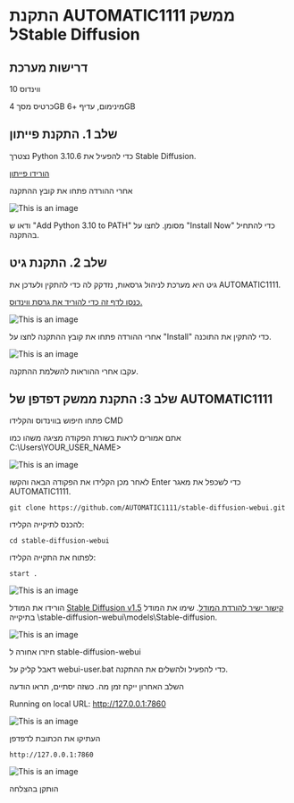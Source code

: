 # התקנת AUTOMATIC1111 ממשק לStable Diffusion

## דרישות מערכת

ווינדוס 10

כרטיס מסך 4GB מינימום, עדיף +6GB


## שלב 1. התקנת פייתון 

נצטרך Python 3.10.6 כדי להפעיל את Stable Diffusion.

[הורידו פייתון](https://www.python.org/ftp/python/3.10.6/python-3.10.6-amd64.exe)

אחרי ההורדה פתחו את קובץ ההתקנה

![This is an image](1.jpg)



ודאו ש "Add Python 3.10 to PATH" מסומן. לחצו על "Install Now" כדי להתחיל בהתקנה.



## שלב 2. התקנת גיט

גיט היא מערכת לניהול גרסאות, נזדקק לה כדי להתקין ולעדכן את AUTOMATIC1111.


[כנסו לדף זה כדי להוריד את גרסת ווינדוס.](https://git-scm.com/download/win)

![This is an image](3.png)


אחרי ההורדה פתחו את קובץ ההתקנה לחצו על "Install" כדי להתקין את התוכנה.

![This is an image](2.jpg)


עקבו אחרי ההוראות להשלמת ההתקנה. 


 ## שלב 3: התקנת ממשק דפדפן של AUTOMATIC1111

פתחו חיפוש בווינדוס והקלידו CMD

אתם אמורים לראות בשורת הפקודה מציגה משהו כמו
C:\Users\YOUR_USER_NAME>

![This is an image](3.jpg)


לאחר מכן הקלידו את הפקודה הבאה והקשו Enter כדי לשכפל את מאגר AUTOMATIC1111.

```
git clone https://github.com/AUTOMATIC1111/stable-diffusion-webui.git
```
להכנס לתיקייה הקלידו:

```
cd stable-diffusion-webui
```
לפתוח את התקייה הקלידו:

```
start .
```

![This is an image](3_2.jpg)

הורידו את המודל [Stable Diffusion v1.5](https://huggingface.co/runwayml/stable-diffusion-v1-5) [קישור ישיר להורדת המודל](https://huggingface.co/runwayml/stable-diffusion-v1-5/resolve/main/v1-5-pruned-emaonly.ckpt). שימו את המודל בתיקייה \stable-diffusion-webui\models\Stable-diffusion.

![This is an image](4.jpg)


חיזרו אחורה ל stable-diffusion-webui



דאבל קליק על webui-user.bat כדי להפעיל ולהשלים את ההתקנה.

השלב האחרון ייקח זמן מה. כשזה יסתיים, תראו הודעה

Running on local URL: http://127.0.0.1:7860


![This is an image](5.jpg)

העתיקו את הכתובת לדפדפן

```
http://127.0.0.1:7860
```
![This is an image](6.jpg)

הותקן בהצלחה
